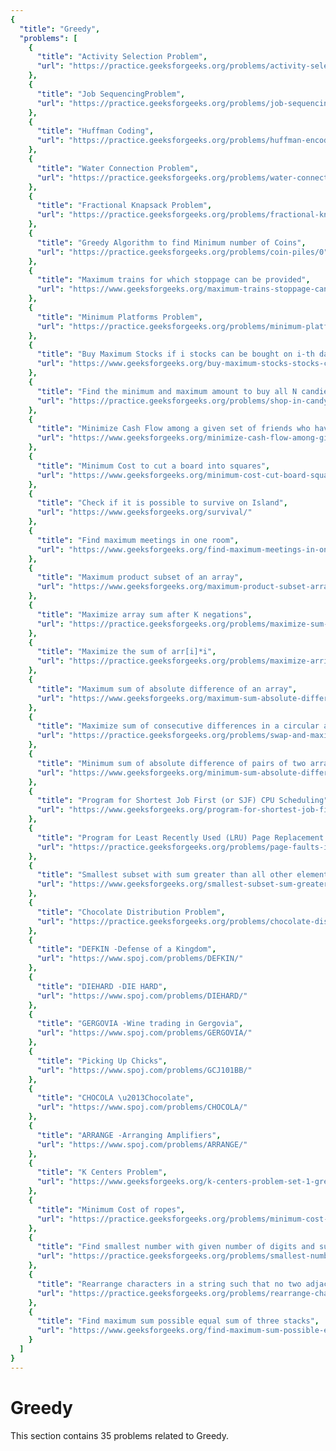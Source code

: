 ```yaml
---
{
  "title": "Greedy",
  "problems": [
    {
      "title": "Activity Selection Problem",
      "url": "https://practice.geeksforgeeks.org/problems/activity-selection-1587115620/1/"
    },
    {
      "title": "Job SequencingProblem",
      "url": "https://practice.geeksforgeeks.org/problems/job-sequencing-problem/0"
    },
    {
      "title": "Huffman Coding",
      "url": "https://practice.geeksforgeeks.org/problems/huffman-encoding/0"
    },
    {
      "title": "Water Connection Problem",
      "url": "https://practice.geeksforgeeks.org/problems/water-connection-problem/0"
    },
    {
      "title": "Fractional Knapsack Problem",
      "url": "https://practice.geeksforgeeks.org/problems/fractional-knapsack/0"
    },
    {
      "title": "Greedy Algorithm to find Minimum number of Coins",
      "url": "https://practice.geeksforgeeks.org/problems/coin-piles/0"
    },
    {
      "title": "Maximum trains for which stoppage can be provided",
      "url": "https://www.geeksforgeeks.org/maximum-trains-stoppage-can-provided/"
    },
    {
      "title": "Minimum Platforms Problem",
      "url": "https://practice.geeksforgeeks.org/problems/minimum-platforms/0"
    },
    {
      "title": "Buy Maximum Stocks if i stocks can be bought on i-th day",
      "url": "https://www.geeksforgeeks.org/buy-maximum-stocks-stocks-can-bought-th-day/"
    },
    {
      "title": "Find the minimum and maximum amount to buy all N candies",
      "url": "https://practice.geeksforgeeks.org/problems/shop-in-candy-store/0"
    },
    {
      "title": "Minimize Cash Flow among a given set of friends who have borrowed money from each other",
      "url": "https://www.geeksforgeeks.org/minimize-cash-flow-among-given-set-friends-borrowed-money/"
    },
    {
      "title": "Minimum Cost to cut a board into squares",
      "url": "https://www.geeksforgeeks.org/minimum-cost-cut-board-squares/"
    },
    {
      "title": "Check if it is possible to survive on Island",
      "url": "https://www.geeksforgeeks.org/survival/"
    },
    {
      "title": "Find maximum meetings in one room",
      "url": "https://www.geeksforgeeks.org/find-maximum-meetings-in-one-room/"
    },
    {
      "title": "Maximum product subset of an array",
      "url": "https://www.geeksforgeeks.org/maximum-product-subset-array/"
    },
    {
      "title": "Maximize array sum after K negations",
      "url": "https://practice.geeksforgeeks.org/problems/maximize-sum-after-k-negations/0"
    },
    {
      "title": "Maximize the sum of arr[i]*i",
      "url": "https://practice.geeksforgeeks.org/problems/maximize-arrii-of-an-array/0"
    },
    {
      "title": "Maximum sum of absolute difference of an array",
      "url": "https://www.geeksforgeeks.org/maximum-sum-absolute-difference-array/"
    },
    {
      "title": "Maximize sum of consecutive differences in a circular array",
      "url": "https://practice.geeksforgeeks.org/problems/swap-and-maximize/0"
    },
    {
      "title": "Minimum sum of absolute difference of pairs of two arrays",
      "url": "https://www.geeksforgeeks.org/minimum-sum-absolute-difference-pairs-two-arrays/"
    },
    {
      "title": "Program for Shortest Job First (or SJF) CPU Scheduling",
      "url": "https://www.geeksforgeeks.org/program-for-shortest-job-first-or-sjf-cpu-scheduling-set-1-non-preemptive/"
    },
    {
      "title": "Program for Least Recently Used (LRU) Page Replacement algorithm",
      "url": "https://practice.geeksforgeeks.org/problems/page-faults-in-lru/0"
    },
    {
      "title": "Smallest subset with sum greater than all other elements",
      "url": "https://www.geeksforgeeks.org/smallest-subset-sum-greater-elements/"
    },
    {
      "title": "Chocolate Distribution Problem",
      "url": "https://practice.geeksforgeeks.org/problems/chocolate-distribution-problem/0"
    },
    {
      "title": "DEFKIN -Defense of a Kingdom",
      "url": "https://www.spoj.com/problems/DEFKIN/"
    },
    {
      "title": "DIEHARD -DIE HARD",
      "url": "https://www.spoj.com/problems/DIEHARD/"
    },
    {
      "title": "GERGOVIA -Wine trading in Gergovia",
      "url": "https://www.spoj.com/problems/GERGOVIA/"
    },
    {
      "title": "Picking Up Chicks",
      "url": "https://www.spoj.com/problems/GCJ101BB/"
    },
    {
      "title": "CHOCOLA \u2013Chocolate",
      "url": "https://www.spoj.com/problems/CHOCOLA/"
    },
    {
      "title": "ARRANGE -Arranging Amplifiers",
      "url": "https://www.spoj.com/problems/ARRANGE/"
    },
    {
      "title": "K Centers Problem",
      "url": "https://www.geeksforgeeks.org/k-centers-problem-set-1-greedy-approximate-algorithm/"
    },
    {
      "title": "Minimum Cost of ropes",
      "url": "https://practice.geeksforgeeks.org/problems/minimum-cost-of-ropes/0"
    },
    {
      "title": "Find smallest number with given number of digits and sum of digits",
      "url": "https://practice.geeksforgeeks.org/problems/smallest-number5829/1"
    },
    {
      "title": "Rearrange characters in a string such that no two adjacent are same",
      "url": "https://practice.geeksforgeeks.org/problems/rearrange-characters/0"
    },
    {
      "title": "Find maximum sum possible equal sum of three stacks",
      "url": "https://www.geeksforgeeks.org/find-maximum-sum-possible-equal-sum-three-stacks/"
    }
  ]
}
---
```

# Greedy

This section contains 35 problems related to Greedy.
